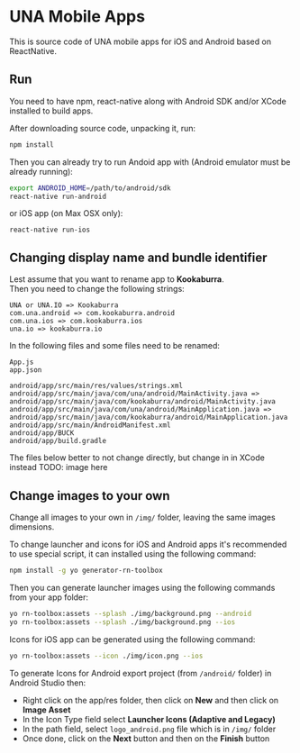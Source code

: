 # UNA Mobile Apps

This is source code of UNA mobile apps for iOS and Android based on ReactNative.

## Run

You need to have npm, react-native along with Android SDK and/or XCode installed to build apps.

After downloading source code, unpacking it, run:
```bash
npm install 
```
Then you can already try to run Andoid app with (Android emulator must be already running):
```bash
export ANDROID_HOME=/path/to/android/sdk
react-native run-android
```
or iOS app (on Max OSX only):
```
react-native run-ios
```

## Changing display name and bundle identifier

Lest assume that you want to rename app to **Kookaburra**.   
Then you need to change the following strings:
```
UNA or UNA.IO => Kookaburra
com.una.android => com.kookaburra.android
com.una.ios => com.kookaburra.ios
una.io => kookaburra.io
```

In the following files and some files need to be renamed:
```
App.js
app.json

android/app/src/main/res/values/strings.xml
android/app/src/main/java/com/una/android/MainActivity.java => android/app/src/main/java/com/kookaburra/android/MainActivity.java
android/app/src/main/java/com/una/android/MainApplication.java => android/app/src/main/java/com/kookaburra/android/MainApplication.java
android/app/src/main/AndroidManifest.xml
android/app/BUCK
android/app/build.gradle
```

The files below better to not change directly, but change in in XCode instead
TODO: image here


## Change images to your own

Change all images to your own in `/img/` folder, leaving the same images dimensions.  

To change launcher and icons for iOS and Android apps it's recommended to use special script, it can installed using the following command:
```bash
npm install -g yo generator-rn-toolbox
```
Then you can generate launcher images using the following commands from your app folder:
```bash
yo rn-toolbox:assets --splash ./img/background.png --android
yo rn-toolbox:assets --splash ./img/background.png --ios
```

Icons for iOS app can be generated using the following command:
```bash
yo rn-toolbox:assets --icon ./img/icon.png --ios
```

To generate Icons for Android export project (from `/android/` folder) in Android Studio then:
- Right click on the app/res folder, then click on **New** and then click on **Image Asset**
- In the Icon Type field select **Launcher Icons (Adaptive and Legacy)**
- In the path field, select `logo_android.png` file which is in `/img/` folder
- Once done, click on the **Next** button and then on the **Finish** button



